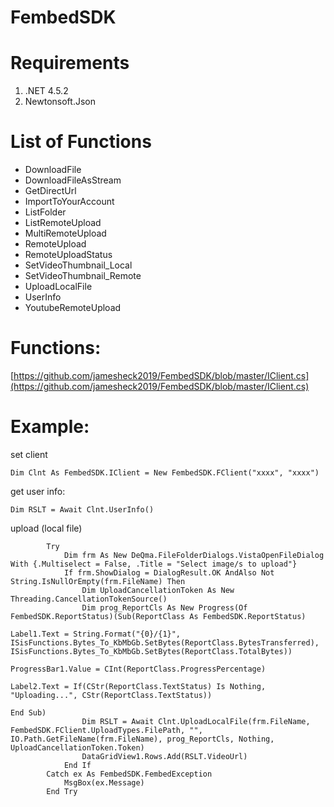 # FembedSDK

# Requirements
1. .NET 4.5.2
1. Newtonsoft.Json

# List of Functions
* DownloadFile
* DownloadFileAsStream
* GetDirectUrl
* ImportToYourAccount
* ListFolder
* ListRemoteUpload
* MultiRemoteUpload
* RemoteUpload
* RemoteUploadStatus
* SetVideoThumbnail_Local
* SetVideoThumbnail_Remote
* UploadLocalFile
* UserInfo
* YoutubeRemoteUpload

# Functions:
[https://github.com/jamesheck2019/FembedSDK/blob/master/IClient.cs](https://github.com/jamesheck2019/FembedSDK/blob/master/IClient.cs)

# Example:
set client
```vb.net
Dim Clnt As FembedSDK.IClient = New FembedSDK.FClient("xxxx", "xxxx")
```
get user info:
```vb.net
Dim RSLT = Await Clnt.UserInfo()
```
upload (local file)
```vb.net
        Try
            Dim frm As New DeQma.FileFolderDialogs.VistaOpenFileDialog With {.Multiselect = False, .Title = "Select image/s to upload"}
            If frm.ShowDialog = DialogResult.OK AndAlso Not String.IsNullOrEmpty(frm.FileName) Then
                Dim UploadCancellationToken As New Threading.CancellationTokenSource()
                Dim prog_ReportCls As New Progress(Of FembedSDK.ReportStatus)(Sub(ReportClass As FembedSDK.ReportStatus)
                                                                                  Label1.Text = String.Format("{0}/{1}", ISisFunctions.Bytes_To_KbMbGb.SetBytes(ReportClass.BytesTransferred), ISisFunctions.Bytes_To_KbMbGb.SetBytes(ReportClass.TotalBytes))
                                                                                  ProgressBar1.Value = CInt(ReportClass.ProgressPercentage)
                                                                                  Label2.Text = If(CStr(ReportClass.TextStatus) Is Nothing, "Uploading...", CStr(ReportClass.TextStatus))
                                                                              End Sub)
                Dim RSLT = Await Clnt.UploadLocalFile(frm.FileName, FembedSDK.FClient.UploadTypes.FilePath, "", IO.Path.GetFileName(frm.FileName), prog_ReportCls, Nothing, UploadCancellationToken.Token)
                DataGridView1.Rows.Add(RSLT.VideoUrl)
            End If
        Catch ex As FembedSDK.FembedException
            MsgBox(ex.Message)
        End Try
```
